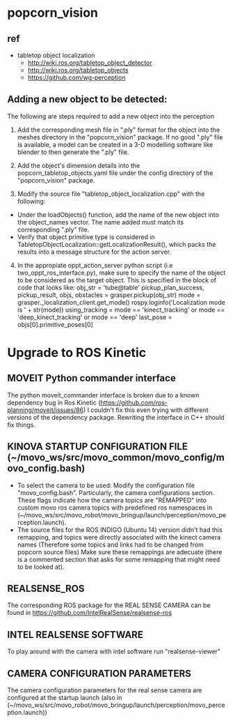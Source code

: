 # popcorn_vision

## ref
* tabletop object localization
  * http://wiki.ros.org/tabletop_object_detector
  * http://wiki.ros.org/tabletop_objects
  * https://github.com/wg-perception


## Adding a new object to be detected:
The following are steps required to add a new object into the perception 

1. Add the corresponding mesh file in ".ply" format for the object into the meshes directory in the "popcorn_vision" package.
If no good ".ply" file is available, a model can be created in a 3-D modelling software like blender to then generate the ".ply" file.

2. Add the object's dimension details into the popcorn_tabletop_objects.yaml file under the config directory of the "popcorn_vision" package.

3. Modify the source file "tabletop_object_localization.cpp" with the following:
- Under the loadObjects() function, add the name of the new object into the object_names vector. The name added must match its corresponding ".ply" file.
- Verify that object primitive type is considered in TabletopObjectLocalization::getLocalizationResult(), which packs the results into a message structure for the action server.


4. In the appropiate oppt_action_server python script (i.e two_oppt_ros_interface.py), make sure to specify the name of the object to be considered as the target object. 
This is specified in the block of code that looks like:
    obj_str = 'tube@table'
    pickup_plan_success, pickup_result, objs, obstacles = grasper.pickup(obj_str)
    mode = grasper._localization_client.get_mode()
    rospy.loginfo('Localization mode is ' + str(mode))
    using_tracking = mode == 'kinect_tracking' or mode == 'deep_kinect_tracking' or mode == 'deep'
    last_pose = objs[0].primitive_poses[0]


# Upgrade to ROS Kinetic

## MOVEIT Python commander interface
The python moveit_commander interface is broken due to a known dependency bug in Ros Kinetic (https://github.com/ros-planning/moveit/issues/86)
I couldn't fix this even trying with different versions of the dependency package. Rewriting the interface in C++ should fix things.

## KINOVA STARTUP CONFIGURATION FILE (~/movo_ws/src/movo_common/movo_config/movo_config.bash)
* To select the camera to be used:
Modify the configuration file "movo_config.bash". Particularly, the camera configurations section.
These flags indicate how the camera topics are "REMAPPED" into custom movo ros camera topics with predefined ros namespaces in (~/movo_ws/src/movo_robot/movo_bringup/launch/perception/movo_perception.launch).
* The source files for the ROS INDIGO (Ubuntu 14) version didn't had this remapping, and topics were directly associated with the kinect camera names (Therefore some topics and links had to be changed from popcorn source files)
Make sure these remappings are adecuate (there is a commented section that asks for some remapping that might need to be looked at).

## REALSENSE_ROS
The corresponding ROS package for the REAL SENSE CAMERA can be found in https://github.com/IntelRealSense/realsense-ros

## INTEL REALSENSE SOFTWARE
To play around with the camera with intel software run "realsense-viewer"

## CAMERA CONFIGURATION PARAMETERS
The camera configuration parameters for the real sense camera are configured at the startup launch (also in (~/movo_ws/src/movo_robot/movo_bringup/launch/perception/movo_perception.launch))
